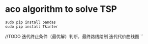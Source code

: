 aco algorithm to solve TSP
================================
```
sudo pip install pandas
sudo pip install Tkinter
```

//TODO
迭代终止条件（最优解）判断，最终路线绘制
迭代代价曲线图
``
